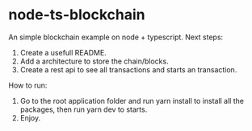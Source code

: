 # node-ts-blockchain
An simple blockchain example on node + typescript.
Next steps:

1. Create a usefull README.
2. Add a architecture to store the chain/blocks.
3. Create a rest api to see all transactions and starts an transaction.

How to run:

1. Go to the root application folder and run yarn install to install all the packages, then run yarn dev to starts.
2. Enjoy.
